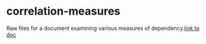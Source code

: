 # correlation-measures
Raw files for a document examining various measures of dependency.[link to doc](http://m-clark.github.io/docs/CorrelationComparison.pdf)
